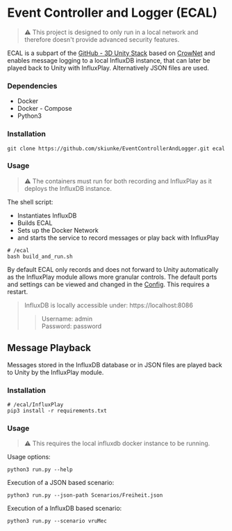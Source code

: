 # Event Controller and Logger (ECAL)

> ⚠️ This project is designed to only run in a local network and therefore doesn't provide advanced security features.<br>


ECAL is a subpart of the [GitHub - 3D Unity Stack](https://github.com/skiunke/CrownetUnity) based on [CrowNet](https://crownet.org/) and
enables message logging to a local InfluxDB instance, that can later be played back to Unity with InfluxPlay. Alternatively JSON files are used.

### Dependencies
- Docker
- Docker - Compose
- Python3

### Installation

```shell
git clone https://github.com/skiunke/EventControllerAndLogger.git ecal
```

### Usage

> ⚠️ The containers must run for both recording and InfluxPlay as it deploys the InfluxDB instance.

The shell script:
- Instantiates InfluxDB
- Builds ECAL
- Sets up the Docker Network
- and starts the service to record messages or play back with InfluxPlay

```shell
# /ecal
bash build_and_run.sh
```

By default ECAL only records and does not forward to Unity automatically as the InfluxPlay module allows more granular controls. The default ports 
and settings 
can be viewed and changed 
in the
[Config](https://github.com/skiunke/EventControllerAndLogger/blob/main/EventControllerAndLogger/config.yaml). This requires a restart. 
 

> InfluxDB is locally accessible under: https://localhost:8086 <br>
> > Username: admin <br>
> > Password: password

## Message Playback

Messages stored in the InfluxDB database or in JSON files are played back to Unity by the InfluxPlay module.

### Installation

```shell
# /ecal/InfluxPlay
pip3 install -r requirements.txt
```

### Usage

> ⚠️ This requires the local influxdb docker instance to be running.

Usage options:

```shell
python3 run.py --help
```

Execution of a JSON based scenario:

```shell
python3 run.py --json-path Scenarios/Freiheit.json
```

Execution of a InfluxDB based scenario:

```shell
python3 run.py --scenario vruMec 
```